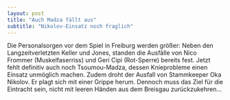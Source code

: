 ```yaml
---
layout: post
title: "Auch Madza fällt aus"
subtitle: "Nikolov-Einsatz noch fraglich"
---
```


Die Personalsorgen vor dem Spiel in Freiburg werden größer: Neben den Langzeitverletzten Keller und Jones, standen die Ausfälle von Nico Frommer (Muskelfaserriss) und Geri Cipi (Rot-Sperre) bereits fest. Jetzt fehlt definitiv auch noch Tsoumou-Madza, dessen Knieprobleme einen Einsatz unmöglich machen. Zudem droht der Ausfall von Stammkeeper Oka Nikolov. Er plagt sich mit einer Grippe herum. Dennoch muss das Ziel für die Eintracht sein, nicht mit leeren Händen aus dem Breisgau zurückzukehren...


